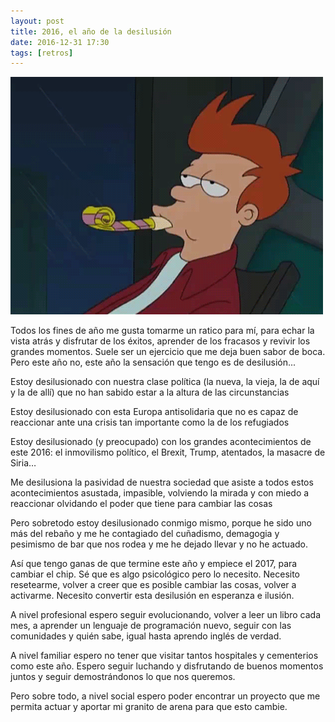 ```yaml
---
layout: post
title: 2016, el año de la desilusión
date: 2016-12-31 17:30
tags: [retros]
---
```

![2016, el año de la desilusión](/assets/2016.gif)


Todos los fines de año me gusta tomarme un ratico para mí, para echar la vista atrás y disfrutar de los éxitos, aprender de los fracasos y revivir los grandes momentos. Suele ser un ejercicio que me deja buen sabor de boca. Pero este año no, este año la sensación que tengo es de desilusión...

Estoy desilusionado con nuestra clase política (la nueva, la vieja, la de aquí y la de allí) que no han sabido estar a la altura de las circunstancias

Estoy desilusionado con esta Europa antisolidaria que no es capaz de reaccionar ante una crisis tan importante como la de los refugiados

Estoy desilusionado (y preocupado) con los grandes acontecimientos de este 2016: el inmovilismo político, el Brexit, Trump, atentados, la masacre de Siria…

Me desilusiona la pasividad de nuestra sociedad que asiste a todos estos acontecimientos asustada, impasible, volviendo la mirada y con miedo a reaccionar olvidando el poder que tiene para cambiar las cosas

Pero sobretodo estoy desilusionado conmigo mismo, porque he sido uno más del rebaño y me he contagiado del cuñadismo, demagogia y pesimismo de bar que nos rodea y me he dejado llevar y no he actuado. 

Así que tengo ganas de que termine este año y empiece el 2017, para cambiar el chip. Sé que es algo psicológico pero lo necesito. Necesito resetearme, volver a creer que es posible cambiar las cosas, volver a activarme. Necesito convertir esta desilusión en esperanza e ilusión.

A nivel profesional espero seguir evolucionando, volver a leer un libro cada mes, a aprender un lenguaje de programación nuevo, seguir con las comunidades y quién sabe, igual hasta aprendo inglés de verdad.

A nivel familiar espero no tener que visitar tantos hospitales y cementerios como este año. Espero seguir luchando y disfrutando de buenos momentos juntos y seguir demostrándonos lo que nos queremos.

Pero sobre todo, a nivel social espero poder encontrar un proyecto que me permita actuar y aportar mi granito de arena para que esto cambie.


